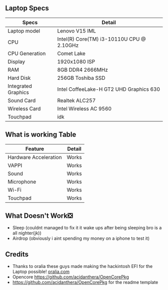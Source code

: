## Laptop Specs

| Specs | Detail                                                  |
| ------------------- | ------------------------------------------- |
| Laptop model      | Lenovo V15 IML     |
| CPU           | Intel(R) Core(TM) i3-10110U CPU @ 2.10GHz        |
| CPU Generation           | Comet Lake        |
| Display                  | 1920x1080 ISP     |
| RAM              | 8GB DDR4 2666MHz              |
| Hard Disk           | 256GB Toshiba SSD                |
| Integrated Graphics | Intel CoffeeLake-H GT2 UHD Graphics 630                     |
| Sound Card          | Realtek ALC257                             |
| Wireless Card       | Intel Wireless AC 9560                        |
| Touchpad            | idk                               |

## What is working Table
| Feature | Detail                                                  |
| ------------------- | ------------------------------------------- |
| Hardware Acceleration|Works            |
| VAPPI                  | Works                     |
| Sound          | Works                             |
| Microphone     | Works                             |
| Wi-Fi       | Works                                |
| Touchpad            | Works                        |

## What Doesn't Work❎
- Sleep (couldnt managed to fix it it wake ups after being sleeping bro is a all nighter(jk))
- Airdrop (obviously i aint spending my money on a iphone to test it)

## Credits
- Thanks to oralia these guys made making the hackintosh EFI for the Laptop possible! [oralia.com](https://olarila.com/)
- Opencore https://github.com/acidanthera/OpenCorePkg
- https://github.com/acidanthera/OpenCorePkg for the readme template
